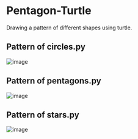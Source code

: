 # Pentagon-Turtle
Drawing a pattern of different shapes using turtle.

## Pattern of circles.py
![image](https://user-images.githubusercontent.com/43700017/121592900-e605ba80-ca58-11eb-8ab6-27712771a123.png)

## Pattern of pentagons.py
![image](https://user-images.githubusercontent.com/43700017/121591886-a7233500-ca57-11eb-9062-21cc14cd5264.png)

## Pattern of stars.py
![image](https://user-images.githubusercontent.com/43700017/121592119-eb163a00-ca57-11eb-8d80-58fa7e290a83.png)

